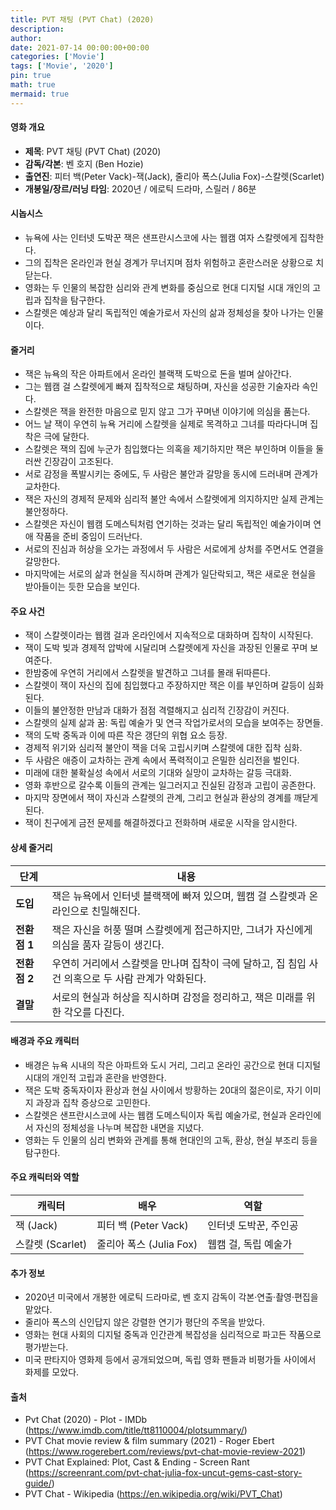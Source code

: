 ```yaml
---
title: PVT 채팅 (PVT Chat) (2020)
description: 
author: 
date: 2021-07-14 00:00:00+00:00
categories: ['Movie']
tags: ['Movie', '2020']
pin: true
math: true
mermaid: true
---
```

#### 영화 개요

- **제목**: PVT 채팅 (PVT Chat) (2020)  
- **감독/각본**: 벤 호지 (Ben Hozie)  
- **출연진**: 피터 백(Peter Vack)-잭(Jack), 줄리아 폭스(Julia Fox)-스칼렛(Scarlet)  
- **개봉일/장르/러닝 타임**: 2020년 / 에로틱 드라마, 스릴러 / 86분  

#### 시놉시스

- 뉴욕에 사는 인터넷 도박꾼 잭은 샌프란시스코에 사는 웹캠 여자 스칼렛에게 집착한다.  
- 그의 집착은 온라인과 현실 경계가 무너지며 점차 위험하고 혼란스러운 상황으로 치닫는다.  
- 영화는 두 인물의 복잡한 심리와 관계 변화를 중심으로 현대 디지털 시대 개인의 고립과 집착을 탐구한다.  
- 스칼렛은 예상과 달리 독립적인 예술가로서 자신의 삶과 정체성을 찾아 나가는 인물이다.  

#### 줄거리

- 잭은 뉴욕의 작은 아파트에서 온라인 블랙잭 도박으로 돈을 벌며 살아간다.  
- 그는 웹캠 걸 스칼렛에게 빠져 집착적으로 채팅하며, 자신을 성공한 기술자라 속인다.  
- 스칼렛은 잭을 완전한 마음으로 믿지 않고 그가 꾸며낸 이야기에 의심을 품는다.  
- 어느 날 잭이 우연히 뉴욕 거리에 스칼렛을 실제로 목격하고 그녀를 따라다니며 집착은 극에 달한다.  
- 스칼렛은 잭의 집에 누군가 침입했다는 의혹을 제기하지만 잭은 부인하며 이들을 둘러싼 긴장감이 고조된다.  
- 서로 감정을 폭발시키는 중에도, 두 사람은 불안과 갈망을 동시에 드러내며 관계가 교차한다.  
- 잭은 자신의 경제적 문제와 심리적 불안 속에서 스칼렛에게 의지하지만 실제 관계는 불안정하다.  
- 스칼렛은 자신이 웹캠 도메스틱처럼 연기하는 것과는 달리 독립적인 예술가이며 연애 작품을 준비 중임이 드러난다.  
- 서로의 진심과 허상을 오가는 과정에서 두 사람은 서로에게 상처를 주면서도 연결을 갈망한다.  
- 마지막에는 서로의 삶과 현실을 직시하며 관계가 일단락되고, 잭은 새로운 현실을 받아들이는 듯한 모습을 보인다.  

#### 주요 사건

- 잭이 스칼렛이라는 웹캠 걸과 온라인에서 지속적으로 대화하며 집착이 시작된다.  
- 잭이 도박 빚과 경제적 압박에 시달리며 스칼렛에게 자신을 과장된 인물로 꾸며 보여준다.  
- 한밤중에 우연히 거리에서 스칼렛을 발견하고 그녀를 몰래 뒤따른다.  
- 스칼렛이 잭이 자신의 집에 침입했다고 주장하지만 잭은 이를 부인하며 갈등이 심화된다.  
- 이들의 불안정한 만남과 대화가 점점 격렬해지고 심리적 긴장감이 커진다.  
- 스칼렛의 실제 삶과 꿈: 독립 예술가 및 연극 작업가로서의 모습을 보여주는 장면들.  
- 잭의 도박 중독과 이에 따른 작은 갱단의 위협 요소 등장.  
- 경제적 위기와 심리적 불안이 잭을 더욱 고립시키며 스칼렛에 대한 집착 심화.  
- 두 사람은 애증이 교차하는 관계 속에서 폭력적이고 은밀한 심리전을 벌인다.  
- 미래에 대한 불확실성 속에서 서로의 기대와 실망이 교차하는 갈등 극대화.  
- 영화 후반으로 갈수록 이들의 관계는 일그러지고 진실된 감정과 고립이 공존한다.  
- 마지막 장면에서 잭이 자신과 스칼렛의 관계, 그리고 현실과 환상의 경계를 깨닫게 된다.  
- 잭이 친구에게 금전 문제를 해결하겠다고 전화하며 새로운 시작을 암시한다.  

#### 상세 줄거리

| **단계** | **내용** |
|----------|----------|
| **도입** | 잭은 뉴욕에서 인터넷 블랙잭에 빠져 있으며, 웹캠 걸 스칼렛과 온라인으로 친밀해진다. |
| **전환점 1** | 잭은 자신을 허풍 떨며 스칼렛에게 접근하지만, 그녀가 자신에게 의심을 품자 갈등이 생긴다. |
| **전환점 2** | 우연히 거리에서 스칼렛을 만나며 집착이 극에 달하고, 집 침입 사건 의혹으로 두 사람 관계가 악화된다. |
| **결말** | 서로의 현실과 허상을 직시하며 감정을 정리하고, 잭은 미래를 위한 각오를 다진다. |

#### 배경과 주요 캐릭터

- 배경은 뉴욕 시내의 작은 아파트와 도시 거리, 그리고 온라인 공간으로 현대 디지털 시대의 개인적 고립과 혼란을 반영한다.  
- 잭은 도박 중독자이자 환상과 현실 사이에서 방황하는 20대의 젊은이로, 자기 이미지 과장과 집착 증상으로 고민한다.  
- 스칼렛은 샌프란시스코에 사는 웹캠 도메스틱이자 독립 예술가로, 현실과 온라인에서 자신의 정체성을 나누며 복잡한 내면을 지녔다.  
- 영화는 두 인물의 심리 변화와 관계를 통해 현대인의 고독, 환상, 현실 부조리 등을 탐구한다.  

#### 주요 캐릭터와 역할

| **캐릭터** | **배우** | **역할** |
|------------|----------|----------|
| 잭 (Jack) | 피터 백 (Peter Vack) | 인터넷 도박꾼, 주인공 |
| 스칼렛 (Scarlet) | 줄리아 폭스 (Julia Fox) | 웹캠 걸, 독립 예술가 |

#### 추가 정보

- 2020년 미국에서 개봉한 에로틱 드라마로, 벤 호지 감독이 각본·연출·촬영·편집을 맡았다.  
- 줄리아 폭스의 신인답지 않은 강렬한 연기가 평단의 주목을 받았다.  
- 영화는 현대 사회의 디지털 중독과 인간관계 복잡성을 심리적으로 파고든 작품으로 평가받는다.  
- 미국 판타지아 영화제 등에서 공개되었으며, 독립 영화 팬들과 비평가들 사이에서 화제를 모았다.  

#### 출처

- Pvt Chat (2020) - Plot - IMDb (https://www.imdb.com/title/tt8110004/plotsummary/)  
- PVT Chat movie review & film summary (2021) - Roger Ebert (https://www.rogerebert.com/reviews/pvt-chat-movie-review-2021)  
- PVT Chat Explained: Plot, Cast & Ending - Screen Rant (https://screenrant.com/pvt-chat-julia-fox-uncut-gems-cast-story-guide/)  
- PVT Chat - Wikipedia (https://en.wikipedia.org/wiki/PVT_Chat)
